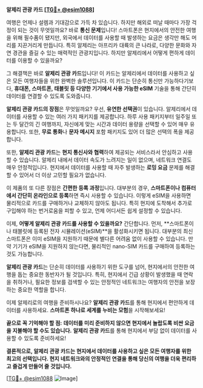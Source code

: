 **알제리 관광 카드 [[TG💪+ @esim1088](https://t.me/s/esim1088)]**

여행은 언제나 설렘과 기대감으로 가득 차 있습니다. 하지만 해외로 떠날 때마다 가장 걱정이 되는 것이 무엇일까요? 바로 **통신 문제**입니다! 스마트폰은 현지에서의 안전한 여행을 위해 필수품이 됐지만, 외국에서 데이터를 사용할 때 발생하는 요금은 생각만 해도 머리를 지끈거리게 만듭니다. 특히 알제리는 아프리카 대륙의 큰 나라로, 다양한 문화와 자연 경관을 즐길 수 있는 매력적인 관광지입니다. 하지만 알제리에서 어떻게 편하게 데이터를 이용할 수 있을까요?

그 해결책은 바로 **알제리 관광 카드**입니다! 이 카드는 알제리에서 데이터를 사용하고 싶은 모든 여행자들을 위한 완벽한 솔루션입니다. 이 카드는 단순히 통신만 가능하다기보다, **휴대폰, 스마트폰, 태블릿 등 다양한 기기에서 사용 가능한 eSIM** 기술을 통해 간단히 데이터를 연결할 수 있도록 도와줍니다.

**알제리 관광 카드의 장점**은 무엇일까요? 우선, **유연한 선택권**이 있습니다. 알제리에서 데이터를 사용할 수 있는 여러 가지 패키지를 제공합니다. 하루 사용 패키지부터 일주일 또는 두 달간의 긴 여행까지, 자신에게 맞는 시간과 데이터 용량을 선택할 수 있어 매우 유용합니다. 또한, **무료 통화**나 **문자 메시지** 포함 패키지도 있어 더 많은 선택의 폭을 제공합니다.

또한, **알제리 관광 카드**는 **현지 통신사와 협력**하여 제공되는 서비스라서 안심하고 사용할 수 있습니다. 알제리 내에서 데이터 속도가 느려지는 일이 없으며, 네트워크 연결도 매우 안정적입니다. 현지에서 데이터를 사용할 때 자주 발생하는 **로밍 요금** 문제를 해결할 수 있어서 더 이상 고민할 필요가 없습니다.

이 제품의 또 다른 장점은 **간편한 등록 과정**입니다. 대부분의 경우, **스마트폰이나 컴퓨터에서 간단히 온라인으로 등록**하면 즉시 사용할 수 있습니다. 이렇게 eSIM을 사용하면 물리적으로 카드를 구매하거나 교체하지 않아도 됩니다. 특히 현지에 도착해서 추가로 구입해야 하는 번거로움을 피할 수 있고, 언제 어디서든 쉽게 설정할 수 있습니다.

이제, **어떻게 알제리 관광 카드를 사용할 수 있을까요?** 간단합니다. 먼저, **스마트폰이나 태블릿에 등록된 전자 시뮬레이션(eSIM)**을 활성화시키면 됩니다. 대부분의 최신 스마트폰은 이미 eSIM을 지원하기 때문에 별다른 어려움 없이 사용할 수 있습니다. 만약 기기가 eSIM을 지원하지 않는다면, 물리적인 nano-SIM 카드를 구매하여 등록하는 것도 가능합니다. 

**알제리 관광 카드**는 단순히 데이터를 사용하기 위한 도구를 넘어, 현지에서의 안전한 여행을 돕는 중요한 동반자가 될 것입니다. 특히, 현지에서 긴급 상황이 발생했을 때 연락을 취하거나, 필요한 정보를 검색할 수 있는 안정적인 네트워크는 여행자의 안전을 보장하는 중요한 역할을 합니다.

이제 알제리로의 여행을 준비하시나요? **알제리 관광 카드**를 통해 현지에서 편안하게 데이터를 사용하세요. **스마트폰 하나로 세계를 누비는 모험**을 시작해보세요!

**끝으로 꼭 기억해야 할 점:** **데이터를 미리 준비하지 않으면 현지에서 놀랍도록 비싼 요금을 지불해야 할 수도 있습니다.** **알제리 관광 카드**를 통해 현지에서 부담 없이 데이터를 사용할 수 있도록 준비하세요!

**결론적으로, 알제리 관광 카드는 현지에서 데이터를 사용하고 싶은 모든 여행자를 위한 최고의 선택입니다. 현지 네트워크와의 안정적인 연결을 통해 당신의 여행을 더욱 편리하고 즐겁게 만들어 줄 것입니다.**

[[TG💪+ @esim1088](https://t.me/s/esim1088) ![Image](https://i.postimg.cc/Y0z9fWf4/image.png)]